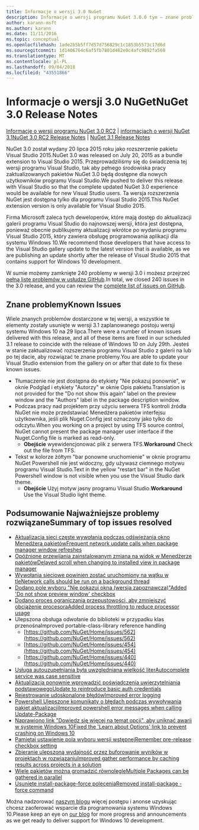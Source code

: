 ```yaml
---
title: Informacje o wersji 3.0 NuGet
description: Informacje o wersji programu NuGet 3.0.0 tym — znane problemy, poprawki, funkcje dodane i DCRs.
author: karann-msft
ms.author: karann
ms.date: 11/11/2016
ms.topic: conceptual
ms.openlocfilehash: 1ade2b5b5ff7d57d756829c1c1853b5573c17d6d
ms.sourcegitcommit: 1d1406764c6af5fb7801d462e0c4afc9092fa569
ms.translationtype: MT
ms.contentlocale: pl-PL
ms.lasthandoff: 09/04/2018
ms.locfileid: "43551866"
---
```

# <a name="nuget-30-release-notes"></a><span data-ttu-id="3fd6e-103">Informacje o wersji 3.0 NuGet</span><span class="sxs-lookup"><span data-stu-id="3fd6e-103">NuGet 3.0 Release Notes</span></span>

<span data-ttu-id="3fd6e-104">[Informacje o wersji programu NuGet 3.0 RC2](../release-notes/nuget-3.0-RC2.md) | [informacjach o wersji NuGet 3.1](../release-notes/nuget-3.1.md)</span><span class="sxs-lookup"><span data-stu-id="3fd6e-104">[NuGet 3.0 RC2 Release Notes](../release-notes/nuget-3.0-RC2.md) | [NuGet 3.1 Release Notes](../release-notes/nuget-3.1.md)</span></span>

<span data-ttu-id="3fd6e-105">NuGet 3.0 został wydany 20 lipca 2015 roku jako rozszerzenie pakietu Visual Studio 2015.</span><span class="sxs-lookup"><span data-stu-id="3fd6e-105">NuGet 3.0 was released on July 20, 2015 as a bundle extension to Visual Studio 2015.</span></span> <span data-ttu-id="3fd6e-106">Przeprowadziliśmy się do świadczenia tej wersji programu Visual Studio, tak aby pełnego środowiska pracy zaktualizowanych pakietów NuGet 3.0 będą dostępne dla nowych użytkowników programu Visual Studio.</span><span class="sxs-lookup"><span data-stu-id="3fd6e-106">We pushed to deliver this release with Visual Studio so that the complete updated NuGet 3.0 experience would be available for new Visual Studio users.</span></span> <span data-ttu-id="3fd6e-107">Ta wersja rozszerzenia NuGet jest dostępna tylko dla programu Visual Studio 2015.</span><span class="sxs-lookup"><span data-stu-id="3fd6e-107">This NuGet extension version is only available for Visual Studio 2015.</span></span>

<span data-ttu-id="3fd6e-108">Firma Microsoft zaleca tych deweloperów, które mają dostęp do aktualizacji galerii programu Visual Studio do najnowszej wersji, która jest dostępna, ponieważ obecnie publikujemy aktualizacji wkrótce po wydaniu programu Visual Studio 2015, który zawiera obsługę programowania aplikacji dla systemu Windows 10.</span><span class="sxs-lookup"><span data-stu-id="3fd6e-108">We recommend those developers that have access to the Visual Studio gallery update to the latest version that is available, as we are publishing an update shortly after the release of Visual Studio 2015 that contains support for Windows 10 development.</span></span>

<span data-ttu-id="3fd6e-109">W sumie możemy zamknięte 240 problemy w wersji 3.0 i możesz przejrzeć [pełną listę problemów w usłudze GitHub](https://github.com/NuGet/Home/issues?q=milestone%3A3.0.0-RTM+is%3Aclosed).</span><span class="sxs-lookup"><span data-stu-id="3fd6e-109">In total, we closed 240 issues in the 3.0 release, and you can review the [complete list of issues on GitHub](https://github.com/NuGet/Home/issues?q=milestone%3A3.0.0-RTM+is%3Aclosed).</span></span>

## <a name="known-issues"></a><span data-ttu-id="3fd6e-110">Znane problemy</span><span class="sxs-lookup"><span data-stu-id="3fd6e-110">Known Issues</span></span>

<span data-ttu-id="3fd6e-111">Wiele znanych problemów dostarczone w tej wersji, a wszystkie te elementy zostały usunięte w wersji 3.1 zaplanowanego postoju wersji systemu Windows 10 na 29 lipca.</span><span class="sxs-lookup"><span data-stu-id="3fd6e-111">There were a number of known issues delivered with this release, and all of these items are fixed in our scheduled 3.1 release to coincide with the release of Windows 10 on July 29th.</span></span>  <span data-ttu-id="3fd6e-112">Jesteś w stanie zaktualizować rozszerzenia programu Visual Studio z galerii na lub po tej dacie, aby rozwiązać te znane problemy.</span><span class="sxs-lookup"><span data-stu-id="3fd6e-112">You are able to update your Visual Studio extension from the gallery on or after that date to fix these known issues.</span></span>

*  <span data-ttu-id="3fd6e-113">Tłumaczenie nie jest dostępna do etykiety "Nie pokazuj ponownie", w oknie Podgląd i etykiety "Autorzy" w oknie Opis pakietu.</span><span class="sxs-lookup"><span data-stu-id="3fd6e-113">Translation is not provided for the "Do not show this again" label on the preview window and the "Authors" label in the package description window.</span></span>
*  <span data-ttu-id="3fd6e-114">Podczas pracy nad projektem przy użyciu serwera TFS kontroli źródła NuGet nie może przedstawiać Menedżera pakietów interfejsu użytkownika, jeśli plik Nuget.Config jest oznaczony jako tylko do odczytu.</span><span class="sxs-lookup"><span data-stu-id="3fd6e-114">When you working on a project by using TFS source control, NuGet cannot present the package manager user interface if the Nuget.Config file is marked as read-only.</span></span>
   * <span data-ttu-id="3fd6e-115">**Obejście** wyewidencjonować plik z serwera TFS.</span><span class="sxs-lookup"><span data-stu-id="3fd6e-115">**Workaround** Check out the file from TFS.</span></span>
*  <span data-ttu-id="3fd6e-116">Tekst w kolorze żółtym "bar ponowne uruchomienie" w oknie programu NuGet Powershell nie jest widoczny, gdy używasz ciemnego motywu programu Visual Studio.</span><span class="sxs-lookup"><span data-stu-id="3fd6e-116">Text in the yellow "restart bar" in the NuGet Powershell window is not visible when you use the Visual Studio dark theme.</span></span>
   * <span data-ttu-id="3fd6e-117">**Obejście** Użyj motyw jasny programu Visual Studio.</span><span class="sxs-lookup"><span data-stu-id="3fd6e-117">**Workaround** Use the Visual Studio light theme.</span></span>


## <a name="summary-of-top-issues-resolved"></a><span data-ttu-id="3fd6e-118">Podsumowanie Najważniejsze problemy rozwiązane</span><span class="sxs-lookup"><span data-stu-id="3fd6e-118">Summary of top issues resolved</span></span>

* [<span data-ttu-id="3fd6e-119">Aktualizacja sieci częste wywołania podczas odświeżania okno Menedżera pakietów</span><span class="sxs-lookup"><span data-stu-id="3fd6e-119">Frequent network update calls when package manager window refreshes</span></span>](https://github.com/NuGet/Home/issues/515)
* [<span data-ttu-id="3fd6e-120">Opóźnione przewijania zainstalowanym zmiana na widok w Menedżerze pakietów</span><span class="sxs-lookup"><span data-stu-id="3fd6e-120">Delayed scroll when changing to installed view in package manager</span></span>](https://github.com/NuGet/Home/issues/519)
* [<span data-ttu-id="3fd6e-121">Wywołania sieciowe powinien zostać uruchomiony na wątku w tle</span><span class="sxs-lookup"><span data-stu-id="3fd6e-121">Network calls should be run on a background thread</span></span>](https://github.com/NuGet/Home/issues/516)
* [<span data-ttu-id="3fd6e-122">Dodano pole wyboru "Nie pokazuj okna (wersja zapoznawcza)"</span><span class="sxs-lookup"><span data-stu-id="3fd6e-122">Added 'Do not show preview window' checkbox</span></span>](https://github.com/NuGet/Home/issues/566)
* [<span data-ttu-id="3fd6e-123">Dodano proces ograniczania przepustowości, aby zmniejszyć obciążenie procesora</span><span class="sxs-lookup"><span data-stu-id="3fd6e-123">Added process throttling to reduce processor usage</span></span>](https://github.com/NuGet/Home/issues/356)
* <span data-ttu-id="3fd6e-124">Ulepszona obsługa odwołanie do biblioteki w przypadku klas przenośna</span><span class="sxs-lookup"><span data-stu-id="3fd6e-124">Improved portable-class-library reference handling</span></span>
    * [https://github.com/NuGet/Home/issues/562](https://github.com/NuGet/Home/issues/562)
    * [https://github.com/NuGet/Home/issues/454](https://github.com/NuGet/Home/issues/454)
    * [https://github.com/NuGet/Home/issues/440](https://github.com/NuGet/Home/issues/440)
* [<span data-ttu-id="3fd6e-125">Usługa autouzupełniania była uwzględniana wielkość liter</span><span class="sxs-lookup"><span data-stu-id="3fd6e-125">Autocomplete service was case sensitive</span></span>](https://github.com/NuGet/Home/issues/198)
* [<span data-ttu-id="3fd6e-126">Aktualizacja ponownie wprowadzić poświadczenia uwierzytelniania podstawowego</span><span class="sxs-lookup"><span data-stu-id="3fd6e-126">Update to reintroduce basic auth credentials</span></span>](https://github.com/NuGet/Home/issues/456)
* [<span data-ttu-id="3fd6e-127">Rejestrowanie udoskonalone błędów</span><span class="sxs-lookup"><span data-stu-id="3fd6e-127">Improved error logging</span></span>](https://github.com/NuGet/Home/issues/407)
* [<span data-ttu-id="3fd6e-128">Powershell Ulepszone komunikaty o błędach podczas wywoływania pakiet aktualizacji</span><span class="sxs-lookup"><span data-stu-id="3fd6e-128">Improved powershell error messages when calling Update-Package</span></span>](https://github.com/NuGet/Home/issues/5)
* [<span data-ttu-id="3fd6e-129">Naprawiono link "Dowiedz się więcej na temat opcji", aby uniknąć awarii w systemie Windows 10</span><span class="sxs-lookup"><span data-stu-id="3fd6e-129">Fixed the 'Learn about Options' link to prevent crashing on Windows 10</span></span>](https://github.com/NuGet/Home/issues/822)
* [<span data-ttu-id="3fd6e-130">Pamiętaj ustawienie pola wyboru wersji wstępnej</span><span class="sxs-lookup"><span data-stu-id="3fd6e-130">Remember pre-release checkbox setting</span></span>](https://github.com/NuGet/Home/issues/732)
* [<span data-ttu-id="3fd6e-131">Zbieranie ulepszoną wydajność przez buforowanie wyników w projektach w rozwiązaniu</span><span class="sxs-lookup"><span data-stu-id="3fd6e-131">Improved gather performance by caching results across projects in a solution</span></span>](https://github.com/NuGet/Home/issues/721)
* [<span data-ttu-id="3fd6e-132">Wiele pakietów można gromadzić równolegle</span><span class="sxs-lookup"><span data-stu-id="3fd6e-132">Multiple Packages can be gathered in parallel</span></span>](https://github.com/NuGet/Home/issues/713)
* [<span data-ttu-id="3fd6e-133">Usunięte install-package-force polecenia</span><span class="sxs-lookup"><span data-stu-id="3fd6e-133">Removed install-package -force command</span></span>](https://github.com/NuGet/Home/issues/697)

<span data-ttu-id="3fd6e-134">Można nadzorować [naszym blogu](http://blog.nuget.org) więcej postępu i anonse uzyskując chcesz zaoferować wsparcie dla programowania systemu Windows 10.</span><span class="sxs-lookup"><span data-stu-id="3fd6e-134">Please keep an eye on [our blog](http://blog.nuget.org) for more progress and announcements as we get ready to deliver support for Windows 10 development.</span></span>